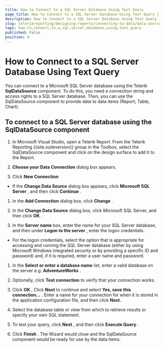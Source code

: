 ```yaml
---
title: How to Connect to a SQL Server Database Using Text Query
page_title: How to Connect to a SQL Server Database Using Text Query | for Telerik Reporting Documentation
description: How to Connect to a SQL Server Database Using Text Query
slug: telerikreporting/designing-reports/connecting-to-data/data-source-components/sqldatasource-component/-how-to/how-to-connect-to-a-sql-server-database-using-text-query
tags: how,to,connect,to,a,sql,server,database,using,text,query
published: False
position: 0
---
```


# How to Connect to a SQL Server Database Using Text Query



You can connect to a Microsoft SQL Server database using the Telerik       __SqlDataSource__  component. To do this, you need a connection string and access       rights to a SQL Server database. Then, you can use the SqlDataSource component       to provide data to data items (Report, Table, Chart).

## To connect to a SQL Server database using the SqlDataSource component

1. In Microsoft Visual Studio, open a Telerik Report. From the              Telerik Reporting {{site.suiteversion}} group in the Toolbox, select the              SqlDataSource component and click on the design surface to add it              to the Report.

1. __Choose your Data Connection__  dialog box appears.

1. Click __New Connection__ 

+ If the __Change Data Source__  dialog box appears, click 
            __Microsoft SQL Server__ , and then click __Continue__ .

1. In the __Add Connection__  dialog box,              click __Change__ .

1. In the __Change Data Source__  dialog box, click Microsoft SQL Server,             and then click __OK__ .

1. In the __Server name__  box, enter the name for your SQL Server database,             and then under __Logon to the server__ , enter the logon credentials.

+ For the logon credentials, select the option that is appropriate for accessing and running the SQL Server database (either by using Microsoft Windows integrated security or by providing a specific ID and password) and, if it is required, enter a user name and password.

1. In the __Select or enter a database name__  list,             enter a valid database on the server e.g. __AdventureWorks__ .

1. Optionally, click __Test connection__  to verify that your              connection works.

1. Click __OK__ , Click __Next__               to continue and select __Yes, save this connection…__ .              Enter a name for your connection for when it is stored in the application              configuration file, and then click __Next.__ 

1. Select the database table or view from which to retrieve results or specify your own SQL statement.

1. To test your query, click __Next__ , and then              click __Execute Query__ .

1. Click __Finish__ . The Wizard would close              and the SqlDataSource component would be ready for use by the data              items.


